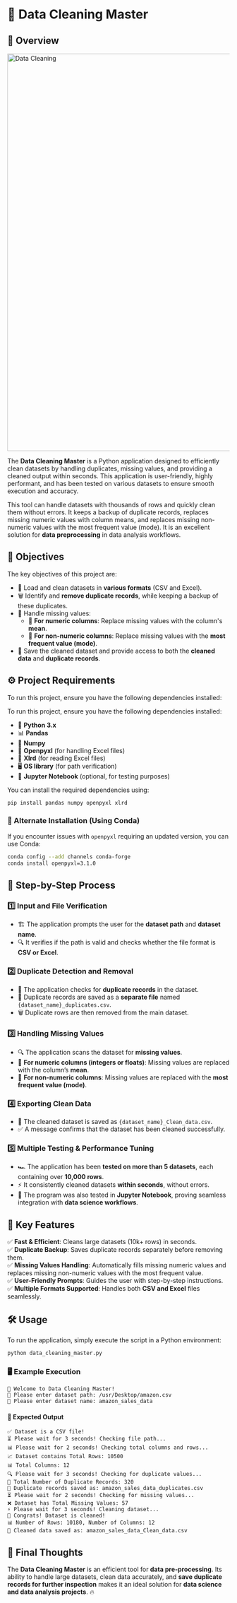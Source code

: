 # 🚀 Data Cleaning Master

## 📝 Overview

<img width="900" alt="Data Cleaning" src="1704551752360.png"/>

The **Data Cleaning Master** is a Python application designed to efficiently clean datasets by handling duplicates, missing values, and providing a cleaned output within seconds. This application is user-friendly, highly performant, and has been tested on various datasets to ensure smooth execution and accuracy.

This tool can handle datasets with thousands of rows and quickly clean them without errors. It keeps a backup of duplicate records, replaces missing numeric values with column means, and replaces missing non-numeric values with the most frequent value (mode). It is an excellent solution for **data preprocessing** in data analysis workflows.

## 🎯 Objectives

The key objectives of this project are:

- 📂 Load and clean datasets in **various formats** (CSV and Excel).
- 🗑️ Identify and **remove duplicate records**, while keeping a backup of these duplicates.
- 🔄 Handle missing values:
  - 🔢 **For numeric columns**: Replace missing values with the column's **mean**.
  - 🔡 **For non-numeric columns**: Replace missing values with the **most frequent value (mode)**.
- 💾 Save the cleaned dataset and provide access to both the **cleaned data** and **duplicate records**.

## ⚙️ Project Requirements

To run this project, ensure you have the following dependencies installed:

To run this project, ensure you have the following dependencies installed:

- 🐍 **Python 3.x**
- 📊 **Pandas**
- 🔢 **Numpy**
- 📜 **Openpyxl** (for handling Excel files)
- 📘 **Xlrd** (for reading Excel files)
- 🖥️ **OS library** (for path verification)
- 📓 **Jupyter Notebook** (optional, for testing purposes)

You can install the required dependencies using:

```bash
pip install pandas numpy openpyxl xlrd
```

### 🔄 Alternate Installation (Using Conda)
If you encounter issues with `openpyxl` requiring an updated version, you can use Conda:

```bash
conda config --add channels conda-forge 
conda install openpyxl=3.1.0
```

## 🔄 Step-by-Step Process

### 1️⃣ Input and File Verification

- 🏗️ The application prompts the user for the **dataset path** and **dataset name**.
- 🔍 It verifies if the path is valid and checks whether the file format is **CSV or Excel**.

### 2️⃣ Duplicate Detection and Removal

- 🔄 The application checks for **duplicate records** in the dataset.
- 💾 Duplicate records are saved as a **separate file** named `{dataset_name}_duplicates.csv`.
- 🗑️ Duplicate rows are then removed from the main dataset.

### 3️⃣ Handling Missing Values

- 🔍 The application scans the dataset for **missing values**.
- 🔢 **For numeric columns (integers or floats)**: Missing values are replaced with the column’s **mean**.
- 🔡 **For non-numeric columns**: Missing values are replaced with the **most frequent value (mode)**.

### 4️⃣ Exporting Clean Data

- 💾 The cleaned dataset is saved as `{dataset_name}_Clean_data.csv`.
- ✅ A message confirms that the dataset has been cleaned successfully.

### 5️⃣ Multiple Testing & Performance Tuning

- 🏎️ The application has been **tested on more than 5 datasets**, each containing over **10,000 rows**.
- ⚡ It consistently cleaned datasets **within seconds**, without errors.
- 🔬 The program was also tested in **Jupyter Notebook**, proving seamless integration with **data science workflows**.

## 🌟 Key Features

✅ **Fast & Efficient**: Cleans large datasets (10k+ rows) in seconds.\
✅ **Duplicate Backup**: Saves duplicate records separately before removing them.\
✅ **Missing Values Handling**: Automatically fills missing numeric values and replaces missing non-numeric values with the most frequent value.\
✅ **User-Friendly Prompts**: Guides the user with step-by-step instructions.\
✅ **Multiple Formats Supported**: Handles both **CSV and Excel** files seamlessly.

## 🛠️ Usage

To run the application, simply execute the script in a Python environment:

```bash
python data_cleaning_master.py
```

### 🖥️ Example Execution

```
🚀 Welcome to Data Cleaning Master!
📂 Please enter dataset path: /usr/Desktop/amazon.csv
📄 Please enter dataset name: amazon_sales_data
```

#### 🎯 Expected Output

```
✅ Dataset is a CSV file!
⏳ Please wait for 3 seconds! Checking file path...
📊 Please wait for 2 seconds! Checking total columns and rows...
📈 Dataset contains Total Rows: 10500
📊 Total Columns: 12
🔍 Please wait for 3 seconds! Checking for duplicate values...
🔄 Total Number of Duplicate Records: 320
💾 Duplicate records saved as: amazon_sales_data_duplicates.csv
⏳ Please wait for 2 seconds! Checking for missing values...
❌ Dataset has Total Missing Values: 57
⚡ Please wait for 3 seconds! Cleaning dataset...
🎉 Congrats! Dataset is cleaned!
📊 Number of Rows: 10180, Number of Columns: 12
💾 Cleaned data saved as: amazon_sales_data_Clean_data.csv
```

## 🚀 Final Thoughts

The **Data Cleaning Master** is an efficient tool for **data pre-processing**. Its ability to handle large datasets, clean data accurately, and **save duplicate records for further inspection** makes it an ideal solution for **data science and data analysis projects**. 🔥

